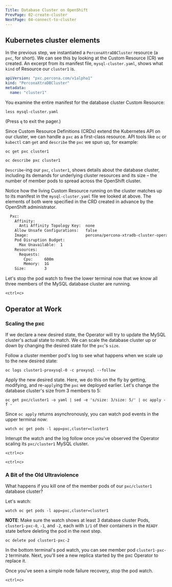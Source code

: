 ```yaml
---
Title: Database Cluster on OpenShift
PrevPage: 02-create-cluster
NextPage: 04-connect-to-cluster
---
```


## Kubernetes cluster elements

In the previous step, we instantiated a `PerconaXtraDBCluster` resource (a `pxc`, for short). We can see this by looking at the Custom Resource (CR) we created. An excerpt from its manifest file, `mysql-cluster.yaml`, shows what `kind` of Resource our `cluster1` is.

```yaml
apiVersion: "pxc.percona.com/v1alpha1"
kind: "PerconaXtraDBCluster"
metadata:
  name: "cluster1"
```

You examine the entire manifest for the database cluster Custom Resource:

```execute-1
less mysql-cluster.yaml
```

(Press `q` to exit the pager.)

Since Custom Resource Definitions (CRDs) extend the Kubernetes API on our cluster, we can handle a `pxc` as a first-class resource. API tools like `oc` or `kubectl` can `get` and `describe` the `pxc` we spun up, for example:

```execute-1
oc get pxc cluster1
```

```execute-1
oc describe pxc cluster1
```

`Describe`-ing our `pxc`, `cluster1`, shows details about the database cluster, including its demands for underlying cluster resources and its size &ndash; the number of member pods to spread across the OpenShift cluster.

Notice how the living Custom Resource running on the cluster matches up to its manifest in the `mysql-cluster.yaml` file we looked at above. The elements of both were specified in the CRD created in advance by the OpenShift administrator.

```sh
  Pxc:
    Affinity:
      Anti Affinity Topology Key:  none
    Allow Unsafe Configurations:   false
    Image:                         percona/percona-xtradb-cluster-operator:0.3.0-pxc
    Pod Disruption Budget:
      Max Unavailable:  1
    Resources:
      Requests:
        Cpu:     600m
        Memory:  1G
    Size:        3
```

Let's stop the pod watch to free the lower terminal now that we know all three members of the MySQL database cluster are running.

```execute-2
<ctrl+c>
```

## Operator at Work

### Scaling the pxc

If we declare a new desired state, the Operator will try to update the MySQL cluster's actual state to match. We can scale the database cluster up or down by changing the desired state for the `pxc`'s `size`.

Follow a cluster member pod's log to see what happens when we scale up to the new desired state:

```execute-2
oc logs cluster1-proxysql-0 -c proxysql --follow
```

Apply the new desired state. Here, we do this on the fly by getting, modifying, and re-`apply`ing the `pxc` we deployed earlier. Let's change the database cluster's size from 3 members to 5:

```execute-1
oc get pxc/cluster1 -o yaml | sed -e 's/size: 3/size: 5/' | oc apply -f -
```

Since `oc apply` returns asynchronously, you can watch pod events in the upper terminal now:

```execute-1
watch oc get pods -l app=pxc,cluster=cluster1
```

Interupt the watch and the log follow once you've observed the Operator scaling its `pxc/cluster1` MySQL cluster.

```execute-1
<ctrl+c>
```

```execute-2
<ctrl+c>
```

### A Bit of the Old Ultraviolence

What happens if you kill one of the member pods of our `pxc/cluster1` database cluster?

Let's watch:

```execute-2
watch oc get pods -l app=pxc,cluster=cluster1
```

**NOTE**: Make sure the watch shows at least 3 database cluster Pods, `cluster1-pxc-0`, `-1`, and `-2`, each with `1/1` of their containers in the `READY` state before deleting the pod in the next step.

```execute-1
oc delete pod cluster1-pxc-2
```

In the bottom terminal's pod watch, you can see member pod `cluster1-pxc-2` terminate. Next, you'll see a new replica started by the pxc Operator to replace it.

Once you've seen a simple node failure recovery, stop the pod watch.

```execute-2
<ctrl+c>
```
